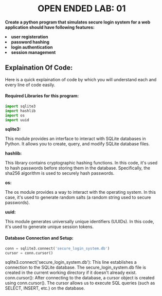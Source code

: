 <h1 align="center">OPEN ENDED LAB: 01</h1>
<p><strong>Create a python program that simulates secure login system for a web application should have following features:
<li>user registeration</li>
<li>password hashing</li>
<li>login authentication</li>
<li>session management</li>
</strong></p>

<h2>Explaination Of Code:</h2>
<p>Here is a quick explaination of code by which you will understand each and every line of code easily.</p>

<h4>Required Libraries for this program:</h4>

```py
import sqlite3
import hashlib
import os
import uuid
```


<b>sqlite3:</b>
<p>This module provides an interface to interact with SQLite databases in Python. It allows you to create, query, and modify SQLite database files.</p>
<b>hashlib:</b>
<p>This library contains cryptographic hashing functions. In this code, it's used to hash passwords before storing them in the database. Specifically, the sha256 algorithm is used to securely hash passwords.</p>
<b>os:</b>
<p>The os module provides a way to interact with the operating system. In this case, it's used to generate random salts (a random string used to secure passwords).</p>
<b>uuid:</b>
<p>This module generates universally unique identifiers (UUIDs). In this code, it's used to generate unique session tokens.</p>

<h4> Database Connection and Setup:</h4>

```py
conn = sqlite3.connect('secure_login_system.db')
cursor = conn.cursor()
```

sqlite3.connect('secure_login_system.db'):
This line establishes a connection to the SQLite database. The secure_login_system.db file is created in the current working directory if it doesn't already exist.
conn.cursor():
After connecting to the database, a cursor object is created using conn.cursor(). The cursor allows us to execute SQL queries (such as SELECT, INSERT, etc.) on the database.
